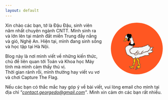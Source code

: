 ```yaml
---
layout: default
---
```

<!-- <div class="home">
  
  <h1 class="page-heading">Posts</h1>

  <ul class="post-list">
    {% for post in site.posts %}
      <li>
        <span class="post-meta">{{ post.date | date: "%b %-d, %Y" }}</span>

        <h2>
          <a class="post-link" href="{{ post.url | prepend: site.baseurl }}">{{ post.title }}</a>
        </h2>
      </li>
    {% endfor %}
  </ul>

  <p class="rss-subscribe">subscribe <a href="{{ "/feed.xml" | prepend: site.baseurl }}">via RSS</a></p>

</div> -->

<img style="float: right; max-width: 33%; border-radius: 50%; margin: 0 0 1em 2em; -webkit-box-shadow: none; -moz-box-shadow: none; box-shadow: none;" src="/images/georgedo.png">

Xin chào các bạn, tớ là Đậu Đậu, sinh viên năm nhất chuyên ngành CNTT. Mình sinh ra và lớn lên tại mảnh đất miền Trung đầy nắng và gió, Nghệ An. Hiện tại, mình đang sinh sống và học tập tại Hà Nội.

Blog này là nơi mình viết về những kiến thức, chủ đề liên quan tới Toán và Khoa học Máy tính mà mình cảm thấy thú vị.<br>Thời gian rảnh rỗi, mình thường hay viết vu vơ và chơi Capture The Flag. 

Nếu các bạn có thắc mắc hay góp ý về bài viết, vui lòng email cho mình tại địa chỉ *"contact.georgedo@gmail.com"*. Mình xin cảm ơn các bạn rất nhiều.